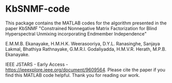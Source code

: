# KbSNMF-code
This package contains the MATLAB codes for the algorithm presented in the paper KbSNMF
"Constrained Nonnegative Matrix Factorization for Blind Hyperspectral Unmixing incorporating Endmember Independence"

E.M.M.B. Ekanayake, H.M.H.K. Weerasooriya, D.Y.L. Ranasinghe, Sanjaya Lakmal, Bhathiya Rathnayake, G.M.R.I. Godaliyadda, H.M.V.R. Herath, M.P.B. Ekanayake.

IEEE JSTARS - Early Access -  https://ieeexplore.ieee.org/document/9609564.
Please cite the paper if you find this MATLAB code helpful. Thank you for reading our work.
